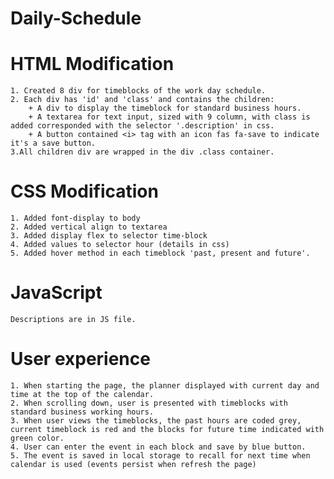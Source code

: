 # Daily-Schedule

# HTML Modification
    1. Created 8 div for timeblocks of the work day schedule.
    2. Each div has 'id' and 'class' and contains the children:
        + A div to display the timeblock for standard business hours.
        + A textarea for text input, sized with 9 column, with class is added corresponded with the selector '.description' in css.
        + A button contained <i> tag with an icon fas fa-save to indicate it's a save button.
    3.All children div are wrapped in the div .class container.    
# CSS Modification
    1. Added font-display to body
    2. Added vertical align to textarea
    3. Added display flex to selector time-block
    4. Added values to selector hour (details in css)
    5. Added hover method in each timeblock 'past, present and future'.
# JavaScript
    Descriptions are in JS file.

# User experience
    1. When starting the page, the planner displayed with current day and time at the top of the calendar.
    2. When scrolling down, user is presented with timeblocks with standard business working hours.
    3. When user views the timeblocks, the past hours are coded grey, current timeblock is red and the blocks for future time indicated with green color.
    4. User can enter the event in each block and save by blue button.
    5. The event is saved in local storage to recall for next time when calendar is used (events persist when refresh the page)
              
